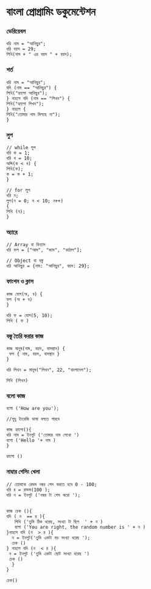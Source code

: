 # বাংলা প্রোগ্রামিং ডকুমেন্টেশন

### ভেরিয়েবল

```
ধরি নাম = "আনিছুর";
ধরি বয়স = 29;
লিখি(নাম + " এর বয়স " + বয়স);
```
### শর্ত
```
ধরি নাম = "আনিছুর";
যদি (নাম == "আনিছুর") {
লিখি("হ্যালো আনিছুর");
} নাহলে যদি (নাম == "লিখন") {
লিখি("হ্যালো লিখন");
} নাহলে {
লিখি("তোমার নাম মিলছে না");
}
```
### লুপ
```
// while লুপ
ধরি ক = 1;
ধরি খ = 10;
অব্দি(ক < খ) {
লিখি(ক);
ক = ক + 1;
}
```
```
// for লুপ
ধরি ন;
লুপ(ন = 0; ন < 10; ন++)
{
লিখি (ন);
}
```
### অ্যারে
```
// Array বা বিন্যাস 
ধরি ফল = ["আম", "জাম", "কাঠাল"];

// Object বা বস্তু 
ধরি আনিছুর = {নাম: "আনিছুর", বয়স: 29};
```

### ফাংশন ও ক্লাস
```
কাজ যোগ(অ, ব) {
ফল (অ + ব)
}

ধরি ফ = যোগ(5, 10);
লিখি ( ফ )
```

### বস্তু তৈরি করার কাজ
```
কাজ মানুষ(নাম, বয়স, বাসস্থান) {
 ফল { নাম, বয়স, বাসস্থান }
}

ধরি লিখন = মানুষ("লিখন", 22, "বাংলাদেশ");

লিখি (লিখন)
```

### বলো কাজ
```
বলো ('How are you');

//শুধু ইংরেজি ভাষা বলতে পারবে

কাজ হ্যালো(){
ধরি নাম = ইনপুট ('তোমার নাম লেখো ')
বলো ('Hello '+ নাম )
}

হ্যালো ()
```

### নাম্বার গেসিং খেলা
```
// তোমাকে রেন্ডম নম্বর গেস করতে হবে 0 - 100;
ধরি র = রান্ডম(100 );
ধরি ন = ইনপুট ('নম্বর টা গেস করো ');


কাজ চেক (){
যদি ( ন  == র ){
   লিখি ('তুমি ঠিক ধরেছ, সংখ্যা টা ছিল  ' + ন )
   বলো ('You are right, the random number is ' + ন )
}নাহলে যদি (ন  > র ){
  ন = ইনপুট('তুমি একটা বড় সংখ্যা ধরেছ ');
  চেক ()
} নাহলে যদি (ন  < র ){
 ন = ইনপুট ('তুমি একটা ছোট সংখ্যা ধরেছ ')
 চেক ()
  }
}

চেক()
```
